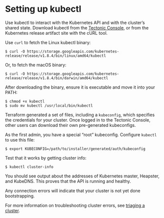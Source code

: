 # Setting up kubectl

Use kubectl to interact with the Kubernetes API and with the cluster’s shared state. Download kubectl from the [Tectonic Console][tectonic-kubectl], or from the Kubernetes release artifact site with the cURL tool.

Use `curl` to fetch the Linux kubectl binary:

```
$ curl -O https://storage.googleapis.com/kubernetes-release/release/v1.8.4/bin/linux/amd64/kubectl
```

Or, to fetch the macOS binary:

```
$ curl -O https://storage.googleapis.com/kubernetes-release/release/v1.8.4/bin/darwin/amd64/kubectl
```

After downloading the binary, ensure it is executable and move it into your PATH:

```
$ chmod +x kubectl
$ sudo mv kubectl /usr/local/bin/kubectl
```

Terraform generated a set of files, including a `kubeconfig`, which specifies the credentials for your cluster. Once logged in to the Tectonic Console, other users can download their own pre-generated kubeconfigs.

As the first admin, you have a special “root” kubeconfig. Configure `kubectl` to use this file:

```
$ export KUBECONFIG=/path/to/installer/generated/auth/kubeconfig
```

Test that it works by getting cluster info:

```
$ kubectl cluster-info
```

You should see output about the addresses of Kubernetes master, Heapster, and KubeDNS. This proves that the API is running and healthy.

Any connection errors will indicate that your cluster is not yet done bootstrapping.

For more information on troubleshooting cluster errors, see [triaging a cluster][triaging-cluster].


[triaging-cluster]: ../../troubleshooting/troubleshooting.md
[tectonic-kubectl]: ../aws/first-app.md#configuring-credentials

